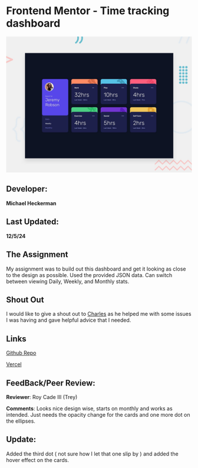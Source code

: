 # Frontend Mentor - Time tracking dashboard

![Design preview for the Time tracking dashboard coding challenge](./design/desktop-preview.jpg)

## Developer:
**Michael Heckerman**

## Last Updated:
**12/5/24**

## The Assignment

My assignment was to build out this dashboard and get it looking as close to the design as possible.
Used the provided JSON data. Can switch between viewing Daily, Weekly, and Monthly stats.

## Shout Out
I would like to give a shout out to [Charles](https://github.com/HalfwitGoldfish) as he helped me with some issues I was having and gave helpful advice that I needed.

## Links

[Github Repo](https://github.com/mkheck13/timetracking)

[Vercel](https://timetracking-theta.vercel.app/)

## FeedBack/Peer Review:

**Reviewer**: 
Roy Cade III (Trey)

**Comments**:
Looks nice design wise, starts on monthly and works as intended. Just needs the opacity change for the cards and one more dot on the ellipses.


## Update:
Added the third dot ( not sure how I let that one slip by ) and added the hover effect on the cards.

